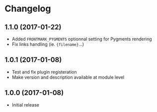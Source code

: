 # Changelog

## 1.1.0 (2017-01-22)

- Added `FRONTMARK_PYGMENTS` optionnal setting for Pygments rendering
- Fix links handling (ie. `{filename}`...)

## 1.0.1 (2017-01-08)

- Test and fix plugin registeration
- Make version and description available at module level

## 1.0.0 (2017-01-08)

- Initial release
